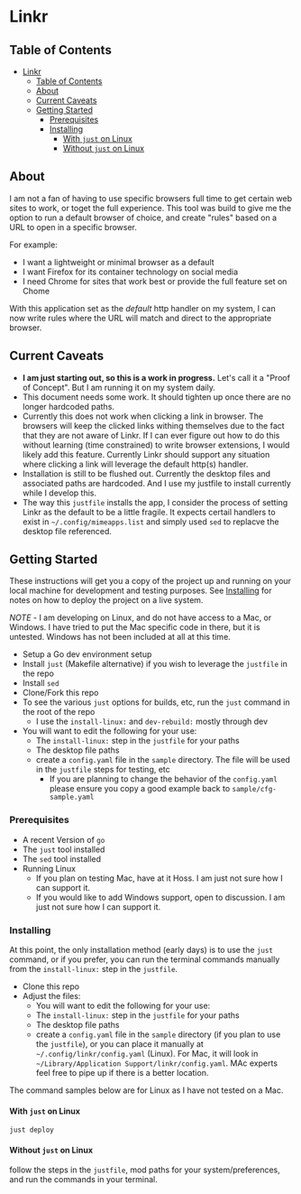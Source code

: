 # Linkr

## Table of Contents

- [Linkr](#linkr)
    - [Table of Contents](#table-of-contents)
    - [About](#about-)
    - [Current Caveats](#current-caveats)
    - [Getting Started](#getting-started-)
        - [Prerequisites](#prerequisites)
        - [Installing](#installing)
            - [With `just` on Linux](#with-just-on-linux)
            - [Without `just` on Linux](#without-just-on-linux)

## About <a name = "about"></a>

I am not a fan of having to use specific browsers full time to get certain web sites to work, or toget the full experience. This tool was build to give me the option to run a default browser of choice, and create "rules" based on a URL to open in a specific browser.

For example:

- I want a lightweight or minimal browser as a default
- I want Firefox for its container technology on social media
- I need Chrome for sites that work best or provide the full feature set on Chome

With this application set as the *default* http handler on my system, I can now write rules where the URL will match and direct to the appropriate browser.

## Current Caveats

- **I am just starting out, so this is a work in progress.** Let's call it a "Proof of Concept". But I am running it on my system daily.
- This document needs some work. It should tighten up once there are no longer hardcoded paths.
- Currently this does not work when clicking a link in browser. The browsers will keep the clicked links withing themselves due to the fact that they are not aware of Linkr. If I can ever figure out how to do this without learning (time constrained) to write browser extensions, I would likely add this feature. Currently Linkr should support any situation where clicking a link will leverage the default http(s) handler.
- Installation is still to be flushed out. Currently the desktop files and associated paths are hardcoded. And I use my justfile to install currently while I develop this.
- The way this `justfile` installs the app, I consider the process of setting Linkr as the default to be a little fragile. It expects certail handlers to exist in `~/.config/mimeapps.list` and simply used `sed` to replacve the desktop file referenced.

## Getting Started <a name = "getting_started"></a>

These instructions will get you a copy of the project up and running on your local machine for development and testing purposes. See [Installing](#installing) for notes on how to deploy the project on a live system.

*NOTE* - I am developing on Linux, and do not have access to a Mac, or Windows. I have tried to put the Mac specific code in there, but it is untested. Windows has not been included at all at this time.

- Setup a Go dev environment setup
- Install `just` (Makefile alternative) if you wish to leverage the `justfile` in the repo
- Install `sed`
- Clone/Fork this repo
- To see the various `just` options for builds, etc, run the `just` command in the root of the repo
    - I use the `install-linux:` and `dev-rebuild:` mostly through dev
- You will want to edit the following for your use:
    - The `install-linux:` step in the `justfile` for your paths
    - The desktop file paths
    - create a `config.yaml` file in the `sample` directory. The file will be used in the `justfile` steps for testing, etc
        - If you are planning to change the behavior of the `config.yaml` please ensure you copy a good example back to `sample/cfg-sample.yaml`

### Prerequisites

- A recent Version of `go`
- The `just` tool installed
- The `sed` tool installed
- Running Linux
    - If you plan on testing Mac, have at it Hoss. I am just not sure how I can support it.
    - If you would like to add Windows support, open to discussion. I am just not sure how I can support it.

### Installing

At this point, the only installation method (early days) is to use the `just` command, or if you prefer, you can run the terminal commands manually from the `install-linux:` step in the `justfile`.

- Clone this repo
- Adjust the files:
    - You will want to edit the following for your use:
    - The `install-linux:` step in the `justfile` for your paths
    - The desktop file paths
    - create a `config.yaml` file in the `sample` directory (if you plan to use the `justfile`), or you can place it manually at `~/.config/linkr/config.yaml` (Linux). For Mac, it will look in `~/Library/Application Support/linkr/config.yaml`. MAc experts feel free to pipe up if there is a better location.

The command samples below are for Linux as I have not tested on a Mac.

#### With `just` on Linux

```shell
just deploy
```

#### Without `just` on Linux

follow the steps in the `justfile`, mod paths for your system/preferences, and run the commands in your terminal.
